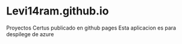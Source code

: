 # Levi14ram.github.io
Proyectos Certus publicado en github pages
Esta aplicacion es para despilege de azure
